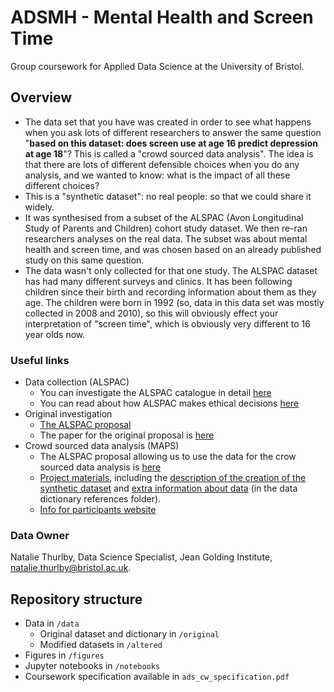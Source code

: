 # ADSMH - Mental Health and Screen Time

Group coursework for Applied Data Science at the University of Bristol.

## Overview

- The data set that you have was created in order to see what happens when you ask lots of different researchers to answer the same question "__based on this dataset: does screen use at age 16 predict depression at age 18__"? This is called a "crowd sourced data analysis". The idea is that there are lots of different defensible choices when you do any analysis, and we wanted to know: what is the impact of all these different choices?
- This is a "synthetic dataset": no real people: so that we could share it widely.
- It was synthesised from a subset of the ALSPAC (Avon Longitudinal Study of Parents and Children) cohort study dataset. We then re-ran researchers analyses on the real data. The subset was about mental health and screen time, and was chosen based on an already published study on this same question.
- The data wasn't only collected for that one study. The ALSPAC dataset has had many different surveys and clinics. It has been following children since their birth and recording information about them as they age. The  children were born in 1992 (so, data in this data set was mostly collected in 2008 and 2010), so this will obviously effect your interpretation of "screen time", which is obviously very different to 16 year olds now.

### Useful links

- Data collection (ALSPAC)
  - You can investigate the ALSPAC catalogue in detail [here](http://www.bristol.ac.uk/alspac/researchers/our-data/)
  - You can read about how ALSPAC makes ethical decisions [here](http://www.bristol.ac.uk/alspac/researchers/research-ethics/)
- Original investigation
  - [The ALSPAC proposal](https://proposals.epi.bristol.ac.uk/?q=node/127766)
  - The paper for the original proposal is [here](https://bmcpublichealth.biomedcentral.com/articles/10.1186/s12889-018-6321-9)
- Crowd sourced data analysis (MAPS)
  - The ALSPAC proposal allowing us to use the data for the crow sourced data analysis is [here](https://proposals.epi.bristol.ac.uk/?q=node/129851)
  - [Project materials](https://osf.io/buqk8/), including the [description of the creation of the synthetic dataset](https://osf.io/785sx/) and [extra information about data](https://osf.io/jezb5/) (in the data dictionary references folder).
  - [Info for participants website](https://jean-golding-institute.github.io/maps/)

### Data Owner

Natalie Thurlby, Data Science Specialist, Jean Golding Institute, natalie.thurlby@bristol.ac.uk.

## Repository structure

- Data in `/data`
  - Original dataset and dictionary in `/original`
  - Modified datasets in `/altered`
- Figures in `/figures`
- Jupyter notebooks in `/notebooks`
- Coursework specification available in `ads_cw_specification.pdf`
